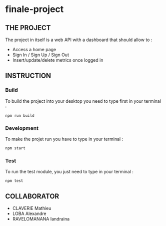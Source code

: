 # finale-project

## THE PROJECT
The project in itself is a web API with a dashboard that should allow to :
  - Access a home page
  - Sign In / Sign Up / Sign Out
  - Insert/update/delete metrics once logged in

## INSTRUCTION

### Build 

To build the project into your desktop you need to type first in your terminal :   
 
```
npm run build
```

### Development 

To make the projet run you have to type in your terminal : 

```
npm start
```

### Test

To run the test module, you just need to type in your terminal : 
```
npm test 
```

## COLLABORATOR 
- CLAVERIE Mathieu
- LOBA Alexandre
- RAVELOMANANA Iandraina
